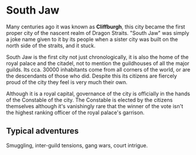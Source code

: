# South Jaw

Many centuries ago it was known as **Cliffburgh**, this city became the first proper city of the nascent realm of Dragon Straits. "South Jaw" was simply a joke name given to it by its people when a sister city was built on the north side of the straits, and it stuck.

South Jaw is the first city not just chronologically, it is also the home of the royal palace and the citadel, not to mention the guildhouses of all the major guilds. Its cca. 30000 inhabitants come from all corners of the world, or are the descendants of those who did. Despite this its citizens are fiercely proud of the city they feel is very much their own.

Although it is a royal capital, governance of the city is officially in the hands of the Constable of the city. The Constable is elected by the citizens themselves although it's vanishingly rare that the winner of the vote isn't the highest ranking officer of the royal palace's garrison.

## Typical adventures

Smuggling, inter-guild tensions, gang wars, court intrigue.
